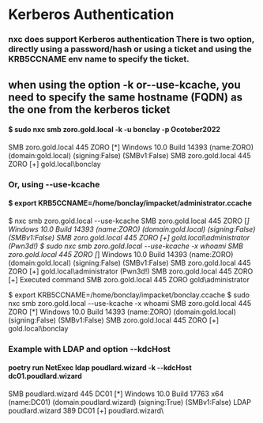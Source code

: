 # Kerberos Authentication

### nxc does support Kerberos authentication There is two option, directly using a password/hash or using a ticket and using the KRB5CCNAME env name to specify the ticket.

## when using the option -k or--use-kcache, you need to specify the same hostname (FQDN) as the one from the kerberos ticket

#### $ sudo nxc smb zoro.gold.local -k -u bonclay -p Ocotober2022
SMB         zoro.gold.local 445    ZORO             [*] Windows 10.0 Build 14393 (name:ZORO) (domain:gold.local) (signing:False) (SMBv1:False)
SMB         zoro.gold.local 445    ZORO             [+] gold.local\bonclay

### Or, using --use-kcache

#### $ export KRB5CCNAME=/home/bonclay/impacket/administrator.ccache 
$ nxc smb zoro.gold.local --use-kcache
SMB         zoro.gold.local 445    ZORO             [*] Windows 10.0 Build 14393 (name:ZORO) (domain:gold.local) (signing:False) (SMBv1:False)
SMB         zoro.gold.local 445    ZORO             [+] gold.local\administrator (Pwn3d!)
$ sudo nxc smb zoro.gold.local --use-kcache -x whoami
SMB         zoro.gold.local 445    ZORO             [*] Windows 10.0 Build 14393 (name:ZORO) (domain:gold.local) (signing:False) (SMBv1:False)
SMB         zoro.gold.local 445    ZORO             [+] gold.local\administrator (Pwn3d!)
SMB         zoro.gold.local 445    ZORO             [+] Executed command 
SMB         zoro.gold.local 445    ZORO             gold\administrator

$ export KRB5CCNAME=/home/bonclay/impacket/bonclay.ccache
$ sudo nxc smb zoro.gold.local --use-kcache -x whoami
SMB         zoro.gold.local 445    ZORO             [*] Windows 10.0 Build 14393 (name:ZORO) (domain:gold.local) (signing:False) (SMBv1:False)
SMB         zoro.gold.local 445    ZORO             [+] gold.local\bonclay

### Example with LDAP and option --kdcHost

#### poetry run NetExec ldap poudlard.wizard -k --kdcHost dc01.poudlard.wizard 
SMB poudlard.wizard 445 DC01 [*] Windows 10.0 Build 17763 x64 (name:DC01) (domain:poudlard.wizard) (signing:True) (SMBv1:False) 
LDAP poudlard.wizard 389 DC01 [+] poudlard.wizard\
